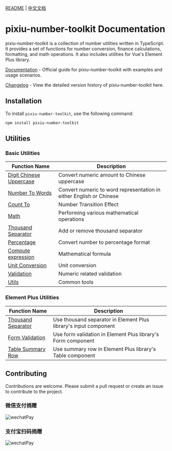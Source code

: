 [README](README.md) | [中文文档](README_zh-CN.md)

# pixiu-number-toolkit Documentation

pixiu-number-toolkit is a collection of number utilities written in TypeScript. It provides a set of functions for number conversion, finance calculations, formatting, and math operations. It also includes utilities for Vue's Element Plus library.

[Documentation](https://www.muchappy.com/open_source/pixiu-number-toolkit/en-US/) - Official guide for pixiu-number-toolkit with examples and usage scenarios.

[Changelog](https://www.muchappy.com/open_source/pixiu-number-toolkit/en-US/changelog.html) - View the detailed version history of pixiu-number-toolkit here.

## Installation

To install `pixiu-number-toolkit`, use the following command:

```command
npm install pixiu-number-toolkit
```

## Utilities

### Basic Utilities

| Function Name                                                                                                                 | Description                                                         |
| ----------------------------------------------------------------------------------------------------------------------------- | ------------------------------------------------------------------- |
| [Digit Chinese Uppercase](https://www.muchappy.com/open_source/pixiu-number-toolkit/en-US/guide/digit-chinese-uppercase.html) | Convert numeric amount to Chinese uppercase                         |
| [Number To Words](https://www.muchappy.com/open_source/pixiu-number-toolkit/en-US/guide/number-to-words.html)                 | Convert numeric to word representation in either English or Chinese |
| [Count To](https://www.muchappy.com/open_source/pixiu-number-toolkit/zh-CN/guide/count-to.html)                               | Number Transition Effect                                            |
| [Math](https://www.muchappy.com/open_source/pixiu-number-toolkit/en-US/guide/math.html)                                       | Performing various mathematical operations                          |
| [Thousand Separator](https://www.muchappy.com/open_source/pixiu-number-toolkit/en-US/guide/thousand-separator.html)           | Add or remove thousand separator                                    |
| [Percentage](https://www.muchappy.com/open_source/pixiu-number-toolkit/en-US/guide/percentage.html)                           | Convert number to percentage format                                 |
| [Compute expression](https://www.muchappy.com/open_source/pixiu-number-toolkit/en-US/guide/compute-expression.html)           | Mathematical formula                                                |
| [Unit Conversion](https://www.muchappy.com/open_source/pixiu-number-toolkit/en-US/guide/unit-conversion.html)                 | Unit conversion                                                     |
| [Validation](https://www.muchappy.com/open_source/pixiu-number-toolkit/en-US/guide/validation.html)                           | Numeric related validation                                          |
| [Utils](https://www.muchappy.com/open_source/pixiu-number-toolkit/en-US/guide/utils.html)                                     | Common tools                                                        |

### Element Plus Utilities

| Function Name                                                                                                                  | Description                                                      |
| ------------------------------------------------------------------------------------------------------------------------------ | ---------------------------------------------------------------- |
| [Thousand Separator](https://www.muchappy.com/open_source/pixiu-number-toolkit/en-US/guide/element-plus-formatter.html)        | Use thousand separator in Element Plus library's input component |
| [Form Validation](https://www.muchappy.com/open_source/pixiu-number-toolkit/en-US/guide/element-plus-form-validation.html)     | Use form validation in Element Plus library's Form component     |
| [Table Summary Row](https://www.muchappy.com/open_source/pixiu-number-toolkit/en-US/guide/element-plus-table-summary-row.html) | Use summary row in Element Plus library's Table component        |

## Contributing

Contributions are welcome. Please submit a pull request or create an issue to contribute to the project.

### 微信支付捐赠

![wechatPay](https://user-images.githubusercontent.com/27292774/270533786-382d8dc9-7d8c-4f41-bb93-bc46a794f241.jpg)

### 支付宝扫码捐赠

![wechatPay](https://user-images.githubusercontent.com/27292774/270533802-de006392-bd59-4208-ad77-fdc73c851e5e.jpg)
